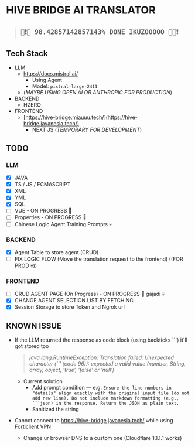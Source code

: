 # HIVE BRIDGE AI TRANSLATOR

> ## **`📢❗🚨 98.42857142857143% DONE IKUZOOOOO 🚨📢❗`**

## Tech Stack

- LLM
  - https://docs.mistral.ai/
    - Using Agent
    - Model: `pixtral-large-2411`
  - (_MAYBE USING OPEN AI OR ANTHROPIC FOR PRODUCTION_)
- BACKEND
  - HZERO
- FRONTEND
  - [https://hive-bridge.miauuu.tech/](https://hive-bridge.javanesia.tech/)
    - NEXT JS (_TEMPORARY FOR DEVELOPMENT_)

## TODO

### LLM

- [x] JAVA
- [x] TS / JS / ECMASCRIPT
- [x] XML
- [x] YML
- [x] SQL
- [ ] VUE - ON PROGRESS 🚨
- [ ] Properties - ON PROGRESS 🚨
- [ ] Chinese Logic Agent Training Prompts 💀

### BACKEND

- [x] Agent Table to store agent (CRUD)
- [ ] FIX LOGIC FLOW (Move the translation request to the frontend) ((FOR PROD 💀))

### FRONTEND

- [ ] CRUD AGENT PAGE (On Progress) - ON PROGRESS 🚨 gajadi 💀
- [x] CHANGE AGENT SELECTION LIST BY FETCHING
- [x] Session Storage to store Token and Ngrok url

## KNOWN ISSUE

- If the LLM returned the response as code block (using backticks ```) it'll got stored too

  > _java.lang.RuntimeException: Translation failed: Unexpected character ('`' (code 96)): expected a valid value (number, String, array, object, 'true', 'false' or 'null')_

  - Current solution
    - Add prompt condition — e.g. ` Ensure the line numbers in "details" align exactly with the original input file (do not add new line). Do not include markdown formatting (e.g., ```json) in the response. Return the JSON as plain text. `
    - Sanitized the string

- Cannot connect to https://hive-bridge.javanesia.tech/ while using Forticlient VPN
  - Change ur browser DNS to a custom one (Cloudflare 1.1.1.1 works)

